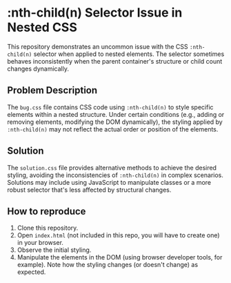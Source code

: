 # :nth-child(n) Selector Issue in Nested CSS

This repository demonstrates an uncommon issue with the CSS `:nth-child(n)` selector when applied to nested elements.  The selector sometimes behaves inconsistently when the parent container's structure or child count changes dynamically.

## Problem Description
The `bug.css` file contains CSS code using `:nth-child(n)` to style specific elements within a nested structure. Under certain conditions (e.g., adding or removing elements, modifying the DOM dynamically), the styling applied by `:nth-child(n)` may not reflect the actual order or position of the elements.

## Solution
The `solution.css` file provides alternative methods to achieve the desired styling, avoiding the inconsistencies of `:nth-child(n)` in complex scenarios.  Solutions may include using JavaScript to manipulate classes or a more robust selector that's less affected by structural changes.

## How to reproduce
1. Clone this repository.
2. Open `index.html` (not included in this repo, you will have to create one) in your browser.
3. Observe the initial styling.
4. Manipulate the elements in the DOM (using browser developer tools, for example). Note how the styling changes (or doesn't change) as expected.
